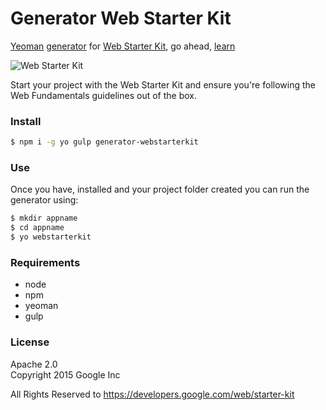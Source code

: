 # Generator Web Starter Kit

[Yeoman](http://yeoman.io/) [generator](https://github.com/yeoman/generator) for [Web Starter Kit](https://github.com/google/web-starter-kit), go ahead, [learn](https://developers.google.com/web/starter-kit/)

![Web Starter Kit](http://s11.postimg.org/l8blqj6v7/imagewsk.jpg)

Start your project with the Web Starter Kit and ensure you're following the Web Fundamentals guidelines out of the box.

### Install
```bash
$ npm i -g yo gulp generator-webstarterkit
```

### Use

Once you have, installed and your project folder created you can run the generator using:

```bash
$ mkdir appname
$ cd appname
$ yo webstarterkit
```

### Requirements

* node
* npm
* yeoman
* gulp

### License

Apache 2.0  
Copyright 2015 Google Inc

All Rights Reserved to https://developers.google.com/web/starter-kit


